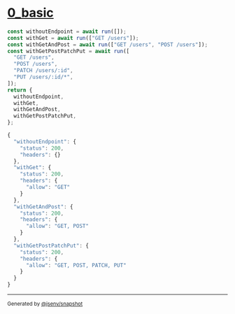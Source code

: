 # [0_basic](../../router_options.test.mjs#L20)

```js
const withoutEndpoint = await run([]);
const withGet = await run(["GET /users"]);
const withGetAndPost = await run(["GET /users", "POST /users"]);
const withGetPostPatchPut = await run([
  "GET /users",
  "POST /users",
  "PATCH /users/:id",
  "PUT /users/:id/*",
]);
return {
  withoutEndpoint,
  withGet,
  withGetAndPost,
  withGetPostPatchPut,
};
```

```js
{
  "withoutEndpoint": {
    "status": 200,
    "headers": {}
  },
  "withGet": {
    "status": 200,
    "headers": {
      "allow": "GET"
    }
  },
  "withGetAndPost": {
    "status": 200,
    "headers": {
      "allow": "GET, POST"
    }
  },
  "withGetPostPatchPut": {
    "status": 200,
    "headers": {
      "allow": "GET, POST, PATCH, PUT"
    }
  }
}
```

---

<sub>
  Generated by <a href="https://github.com/jsenv/core/tree/main/packages/independent/snapshot">@jsenv/snapshot</a>
</sub>
